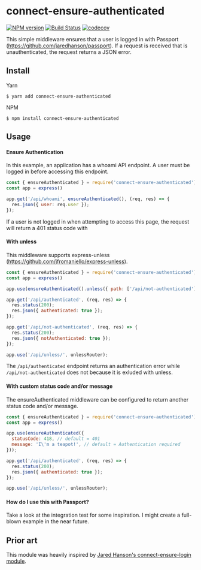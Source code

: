# connect-ensure-authenticated

[![NPM version](https://img.shields.io/npm/v/connect-ensure-authenticated.svg)](https://www.npmjs.com/package/connect-ensure-authenticated)
[![Build Status](https://travis-ci.com/allardvanderouw/connect-ensure-authenticated.svg?branch=master)](https://travis-ci.com/allardvanderouw/connect-ensure-authenticated)
[![codecov](https://codecov.io/gh/allardvanderouw/connect-ensure-authenticated/branch/master/graph/badge.svg)](https://codecov.io/gh/allardvanderouw/connect-ensure-authenticated)

This simple middleware ensures that a user is logged in with Passport (https://github.com/jaredhanson/passport). If a request is received that is unauthenticated, the request returns a JSON error.

## Install

Yarn
```
$ yarn add connect-ensure-authenticated
```

NPM
```
$ npm install connect-ensure-authenticated
```

## Usage

#### Ensure Authentication

In this example, an application has a whoami API endpoint. A user must be logged in before accessing this endpoint.

```javascript
const { ensureAuthenticated } = require('connect-ensure-authenticated');
const app = express()

app.get('/api/whoami', ensureAuthenticated(), (req, res) => {
  res.json({ user: req.user });
});
```
      
If a user is not logged in when attempting to access this page, the request will return a 401 status code with 

#### With unless

This middleware supports express-unless (https://github.com/jfromaniello/express-unless).

```javascript
const { ensureAuthenticated } = require('connect-ensure-authenticated');
const app = express()

app.use(ensureAuthenticated().unless({ path: ['/api/not-authenticated'] }));

app.get('/api/authenticated', (req, res) => {
  res.status(200);
  res.json({ authenticated: true });
});

app.get('/api/not-authenticated', (req, res) => {
  res.status(200);
  res.json({ notAuthenticated: true });
});

app.use('/api/unless/', unlessRouter);
```

The `/api/authenticated` endpoint returns an authentication error while `/api/not-authenticated` does not because it is exluded with unless.

#### With custom status code and/or message

The ensureAuthenticated middleware can be configured to return another status code and/or message.

```javascript
const { ensureAuthenticated } = require('connect-ensure-authenticated');
const app = express()

app.use(ensureAuthenticated({
  statusCode: 418, // default = 401
  message: 'I\'m a teapot!', // default = Authentication required
}));

app.get('/api/authenticated', (req, res) => {
  res.status(200);
  res.json({ authenticated: true });
});

app.use('/api/unless/', unlessRouter);
```

#### How do I use this with Passport?

Take a look at the integration test for some inspiration. I might create a full-blown example in the near future.

## Prior art

This module was heavily inspired by [Jared Hanson's connect-ensure-login module](https://github.com/jaredhanson/connect-ensure-login).